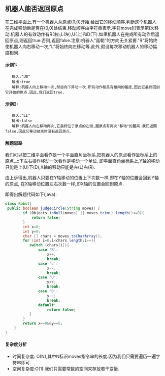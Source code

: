 ## 机器人能否返回原点
在二维平面上,有一个机器人从原点(0,0)开始.给出它的移动顺序,判断这个机器人在完成移动后是否在(0,0)处结束.移动顺序由字符串表示.字符move[i]表示第i次移动.机器人的有效动作有R(右),L(左),U(上)和D(下).如果机器人在完成所有动作后返回原点,则返回true.否则,返回false.注意:机器人"面朝"的方向无关紧要."R"将始终使机器人向右移动一次,"L"将始终向左移动等.此外,假设每次移动机器人的移动幅度相同.

#### 示例1:
```
   输入:"UD"
   输出:true
   解释:机器人向上移动一次,然后向下异动一次.所有动作都具有相同的幅度,因此它最终回到它开始的原点.因此,我们返回true.
```
#### 示例2:
```
   输入:"LL"
   输出:false
   解释:机器人向左移动两次,它最终位于原点的左侧,距原点有两次"移动"的距离.我们返回false,因此它移动结束时没有返回原点.
```


#### 解题思路

我们可以把二维平面看作是一个平面直角坐标系,把机器人的原点看作坐标系上的原点,上下左右操作移动一次看作是移动一个单位.
即平面直角坐标系上,Y轴的移动只能是上(U)下(D),X轴的移动只能是左(L)右(R).

由上诉得出,机器人只要在Y轴移动的位置上下次数一样,即在Y轴的位置会回到Y轴的原点,
在X轴移动位置左右次数一样,即X轴的位置会回到原点.


即得出解题代码如下(java):

```java
class Robot{
 public boolean judgeCircle(String moves) {
        if (Objects.isNull(moves) || moves.trim().length()<=0){
            return false;
        }
        int x=0;
        int y=0;
        char [] chars = moves.toCharArray();
        for (int i=0;i<chars.length;i++){
           switch (chars[i]){
               case 'R':
                   x++;
                   break;
               case 'L':
                   x--;
                   break;
               case 'U':
                   y++;
                   break;
               case 'D':
                   y--;
                   break;
               default:
                   return false;
           }
        }
        return x==0&&y==0;
    }
}
```

#### 复杂度分析

- 时间复杂度: O(N),其中N标识moves指令串的长度.因为我们只需要遍历一遍字符串即可.
- 空间复杂度:O(1).我们只需要常数的空间来存放若干变量.



